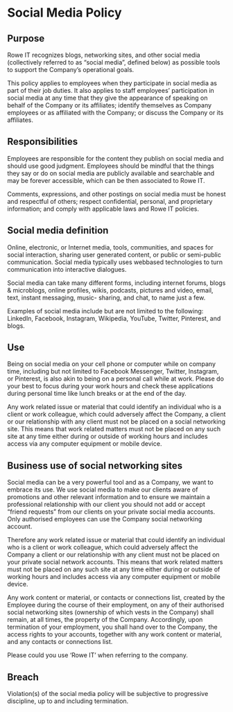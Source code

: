 # Social Media Policy

## Purpose 

Rowe IT recognizes blogs, networking sites, and other social media (collectively referred to as “social media”, defined below) as possible tools to support the Company’s operational goals.  

This policy applies to employees when they participate in social media as part of their job duties. It also applies to staff employees’ participation in social media at any time that they give the appearance of speaking on behalf of the Company or its affiliates; identify themselves as Company employees or as affiliated with the Company; or discuss the Company or its affiliates. 

## Responsibilities 

Employees are responsible for the content they publish on social media and should use good judgment. Employees should be mindful that the things they say or do on social media are publicly available and searchable and may be forever accessible, which can be then associated to Rowe IT. 

Comments, expressions, and other postings on social media must be honest and respectful of others; respect confidential, personal, and proprietary information; and comply with applicable laws and Rowe IT policies. 

## Social media definition 

Online, electronic, or Internet media, tools, communities, and spaces for social interaction, sharing user generated content, or public or semi-public communication. Social media typically uses webbased technologies to turn communication into interactive dialogues. 

Social media can take many different forms, including internet forums, blogs & microblogs, online profiles, wikis, podcasts, pictures and video, email, text, instant messaging, music- sharing, and chat, to name just a few. 

Examples of social media include but are not limited to the following: LinkedIn, Facebook, Instagram, Wikipedia, YouTube, Twitter, Pinterest, and blogs. 

## Use 

Being on social media on your cell phone or computer while on company time, including but not limited to Facebook Messenger, Twitter, Instagram, or Pinterest, is also akin to being on a personal call while at work. Please do your best to focus during your work hours and check these applications during personal time like lunch breaks or at the end of the day. 

Any work related issue or material that could identify an individual who is a client or work colleague, which could adversely affect the Company, a client or our relationship with any client must not be placed on a social networking site. This means that work related matters must not be placed on any such site at any time either during or outside of working hours and includes access via any computer equipment or mobile device. 

## Business use of social networking sites 

Social media can be a very powerful tool and as a Company, we want to embrace its use. We use social media to make our clients aware of promotions and other relevant information and to ensure we maintain a professional relationship with our client you should not add or accept “friend requests” from our clients on your private social media accounts. Only authorised employees can use the Company social networking account. 

Therefore any work related issue or material that could identify an individual who is a client or work colleague, which could adversely affect the Company a client or our relationship with any client must not be placed on your private social network accounts. This means that work related matters must not be placed on any such site at any time either during or outside of working hours and includes access via any computer equipment or mobile device. 

Any work content or material, or contacts or connections list, created by the Employee during the course of their employment, on any of their authorised social networking sites (ownership of which vests in the Company) shall remain, at all times, the property of the Company. Accordingly, upon termination of your employment, you shall hand over to the Company, the access rights to your accounts, together with any work content or material, and any contacts or connections list. 

Please could you use ‘Rowe IT’ when referring to the company. 

## Breach 

Violation(s) of the social media policy will be subjective to progressive discipline, up to and including termination. 
